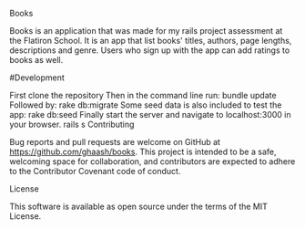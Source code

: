 Books

Books is an application that was made for my rails project assessment at the Flatiron School. It is an app that list books' titles, authors, page lengths, descriptions and genre. Users who sign up with the app can add ratings to books as well.

#Development

First clone the repository
Then in the command line run:
  bundle update
Followed by:
  rake db:migrate
Some seed data is also included to test the app:
  rake db:seed
Finally start the server and navigate to localhost:3000 in your browser.
  rails s
Contributing

Bug reports and pull requests are welcome on GitHub at https://github.com/ghaash/books. This project is intended to be a safe, welcoming space for collaboration, and contributors are expected to adhere to the Contributor Covenant code of conduct.

License

This software is available as open source under the terms of the MIT License.
